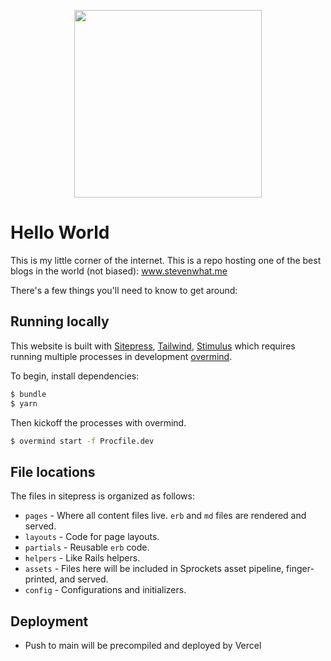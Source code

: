 <p align="center">
  <img src="https://media.giphy.com/media/v1.Y2lkPTc5MGI3NjExc2NjZGZyNW42NjBwOWNidWluYjh6MmFobmt6eW5pMXZiOTJ5YmN3byZlcD12MV9pbnRlcm5hbF9naWZfYnlfaWQmY3Q9Zw/xUNd9F6HjZ5uUzfZ1m/giphy.gif" width="300">
</p>

# Hello World

This is my little corner of the internet. This is a repo hosting one of the best blogs in the world (not biased): www.stevenwhat.me

There's a few things you'll need to know to get around:

## Running locally

This website is built with [Sitepress](https://sitepress.cc), [Tailwind](https://tailwindcss.com/), [Stimulus](https://stimulus.hotwired.dev/) which requires running multiple processes in development [overmind](https://github.com/DarthSim/overmind).

To begin, install dependencies:

```cmd
$ bundle
$ yarn
```

Then kickoff the processes with overmind.

```sh
$ overmind start -f Procfile.dev
```

## File locations

The files in sitepress is organized as follows:

* `pages` - Where all content files live. `erb` and `md` files are rendered and served.
* `layouts` - Code for page layouts.
* `partials` - Reusable `erb` code.
* `helpers` - Like Rails helpers.
* `assets` - Files here will be included in Sprockets asset pipeline, finger-printed, and served.
* `config` - Configurations and initializers.

## Deployment

- Push to main will be precompiled and deployed by Vercel
